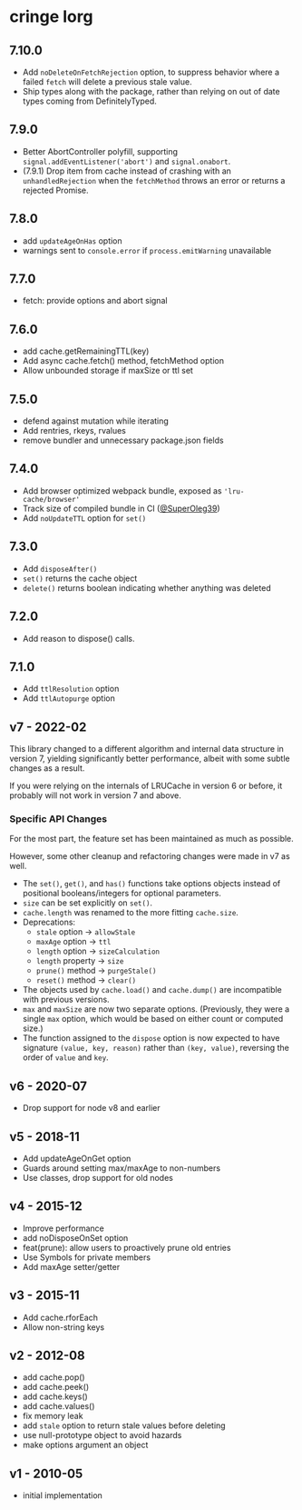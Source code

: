 # cringe lorg

## 7.10.0

* Add `noDeleteOnFetchRejection` option, to suppress behavior
  where a failed `fetch` will delete a previous stale value.
* Ship types along with the package, rather than relying on
  out of date types coming from DefinitelyTyped.

## 7.9.0

* Better AbortController polyfill, supporting
  `signal.addEventListener('abort')` and `signal.onabort`.
* (7.9.1) Drop item from cache instead of crashing with an
  `unhandledRejection` when the `fetchMethod` throws an error or
  returns a rejected Promise.

## 7.8.0

* add `updateAgeOnHas` option
* warnings sent to `console.error` if `process.emitWarning` unavailable

## 7.7.0

* fetch: provide options and abort signal

## 7.6.0

* add cache.getRemainingTTL(key)
* Add async cache.fetch() method, fetchMethod option
* Allow unbounded storage if maxSize or ttl set

## 7.5.0

* defend against mutation while iterating
* Add rentries, rkeys, rvalues
* remove bundler and unnecessary package.json fields

## 7.4.0

* Add browser optimized webpack bundle, exposed as `'lru-cache/browser'`
* Track size of compiled bundle in CI ([@SuperOleg39](https://github.com/SuperOleg39))
* Add `noUpdateTTL` option for `set()`

## 7.3.0

* Add `disposeAfter()`
* `set()` returns the cache object
* `delete()` returns boolean indicating whether anything was deleted

## 7.2.0

* Add reason to dispose() calls.

## 7.1.0

* Add `ttlResolution` option
* Add `ttlAutopurge` option

## v7 - 2022-02

This library changed to a different algorithm and internal data structure
in version 7, yielding significantly better performance, albeit with
some subtle changes as a result.

If you were relying on the internals of LRUCache in version 6 or before, it
probably will not work in version 7 and above.

### Specific API Changes

For the most part, the feature set has been maintained as much as possible.

However, some other cleanup and refactoring changes were made in v7 as
well.

* The `set()`, `get()`, and `has()` functions take options objects
  instead of positional booleans/integers for optional parameters.
* `size` can be set explicitly on `set()`.
* `cache.length` was renamed to the more fitting `cache.size`.
* Deprecations:
  * `stale` option -> `allowStale`
  * `maxAge` option -> `ttl`
  * `length` option -> `sizeCalculation`
  * `length` property -> `size`
  * `prune()` method -> `purgeStale()`
  * `reset()` method -> `clear()`
* The objects used by `cache.load()` and `cache.dump()` are incompatible
  with previous versions.
* `max` and `maxSize` are now two separate options.  (Previously, they were
  a single `max` option, which would be based on either count or computed
  size.)
* The function assigned to the `dispose` option is now expected to have signature
  `(value, key, reason)` rather than `(key, value)`, reversing the order of
  `value` and `key`.

## v6 - 2020-07

* Drop support for node v8 and earlier

## v5 - 2018-11

* Add updateAgeOnGet option
* Guards around setting max/maxAge to non-numbers
* Use classes, drop support for old nodes

## v4 - 2015-12

* Improve performance
* add noDisposeOnSet option
* feat(prune): allow users to proactively prune old entries
* Use Symbols for private members
* Add maxAge setter/getter

## v3 - 2015-11

* Add cache.rforEach
* Allow non-string keys

## v2 - 2012-08

* add cache.pop()
* add cache.peek()
* add cache.keys()
* add cache.values()
* fix memory leak
* add `stale` option to return stale values before deleting
* use null-prototype object to avoid hazards
* make options argument an object

## v1 - 2010-05

* initial implementation

